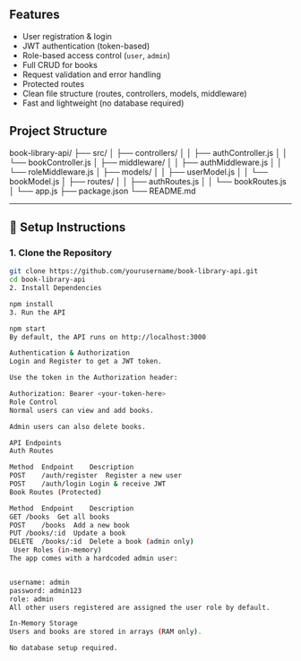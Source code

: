 

##  Features

- User registration & login
-  JWT authentication (token-based)
- Role-based access control (`user`, `admin`)
- Full CRUD for books
- Request validation and error handling
- Protected routes
-  Clean file structure (routes, controllers, models, middleware)
-  Fast and lightweight (no database required)



## Project Structure

book-library-api/ ├── src/ │ ├── controllers/ │ │ ├── authController.js │ │ └── bookController.js │ ├── middleware/ │ │ ├── authMiddleware.js │ │ └── roleMiddleware.js │ ├── models/ │ │ ├── userModel.js │ │ └── bookModel.js │ ├── routes/ │ │ ├── authRoutes.js │ │ └── bookRoutes.js │ └── app.js ├── package.json └── README.md


---

## 🔧 Setup Instructions

### 1. Clone the Repository

```bash
git clone https://github.com/yourusername/book-library-api.git
cd book-library-api
2. Install Dependencies

npm install
3. Run the API

npm start
By default, the API runs on http://localhost:3000

Authentication & Authorization
Login and Register to get a JWT token.

Use the token in the Authorization header:

Authorization: Bearer <your-token-here>
Role Control
Normal users can view and add books.

Admin users can also delete books.

API Endpoints
Auth Routes

Method	Endpoint	Description
POST	/auth/register	Register a new user
POST	/auth/login	Login & receive JWT
Book Routes (Protected)

Method	Endpoint	Description
GET	/books	Get all books
POST	/books	Add a new book
PUT	/books/:id	Update a book
DELETE	/books/:id	Delete a book (admin only)
 User Roles (in-memory)
The app comes with a hardcoded admin user:


username: admin
password: admin123
role: admin
All other users registered are assigned the user role by default.

In-Memory Storage
Users and books are stored in arrays (RAM only).

No database setup required.
